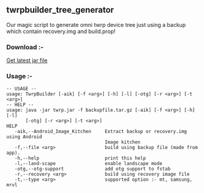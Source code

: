 ## twrpbuilder_tree_generator
Our magic script to generate omni twrp device tree just using a backup which contain recovery.img and build.prop!

### Download :-
[Get latest jar file](https://github.com/HemanthJabalpuri/twrpbuilder_tree_generator/releases)

### Usage :-
```
-- USAGE --
usage: TwrpBuilder [-aik] [-f <arg>] [-h] [-l] [-otg] [-r <arg>] [-t <arg>]
-- HELP --
usage: java -jar twrp.jar -f backupfile.tar.gz [-aik] [-f <arg>] [-h] [-l]
       [-otg] [-r <arg>] [-t <arg>]
HELP
   -aik,--Android_Image_Kitchen     Extract backup or recovery.img using Android
                                    Image kitchen
   -f,--file <arg>                  build using backup file (made from app).
   -h,--help                        print this help
   -l,--land-scape                  enable landscape mode
   -otg,--otg-support               add otg support to fstab
   -r,--recovery <arg>              build using recovery image file
   -t,--type <arg>                  supported option :- mt, samsung, mrvl
```
